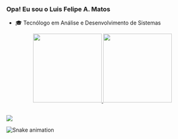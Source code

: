 ### Opa! Eu sou o Luis Felipe A. Matos

- 🎓 Tecnólogo em Análise e Desenvolvimento de Sistemas


<div align="center">
  <a href="https://github.com/LuisFelipeMatos">
  <img height="180em" src="https://github-readme-stats.vercel.app/api?username=LuisFelipeMatos&show_icons=true&theme=dracula&include_all_commits=true&count_private=true"/>
  <img height="180em" src="https://github-readme-stats.vercel.app/api/top-langs/?username=LuisFelipeMatos&layout=compact&langs_count=7&theme=dracula"/>
</div>


##
 
<div>
<a href="https://www.linkedin.com/in/luis-felipe-alves-de-matos-662635206" target="_blank"><img src="https://img.shields.io/badge/-LinkedIn-%230077B5?style=for-the-badge&logo=linkedin&logoColor=white" target="_blank"></a> 
 
</div>  


![Snake animation](https://github.com/LuisFelipeMatos/LuisFelipeMatos/blob/output/github-contribution-grid-snake.svg)

